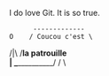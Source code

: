 I do love Git. It is so true.

          -------------
    O    / Coucou c'est \
   /|\  /__la patrouille \
    |      \_____________/
   / \  

